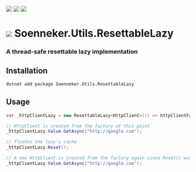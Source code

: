 [![](https://img.shields.io/nuget/v/Soenneker.Utils.ResettableLazy.svg?style=for-the-badge)](https://www.nuget.org/packages/Soenneker.Utils.ResettableLazy/)
[![](https://img.shields.io/github/actions/workflow/status/soenneker/soenneker.utils.resettablelazy/publish-package.yml?style=for-the-badge)](https://github.com/soenneker/soenneker.utils.resettablelazy/actions/workflows/publish-package.yml)
[![](https://img.shields.io/nuget/dt/Soenneker.Utils.ResettableLazy.svg?style=for-the-badge)](https://www.nuget.org/packages/Soenneker.Utils.ResettableLazy/)

# ![](https://user-images.githubusercontent.com/4441470/224455560-91ed3ee7-f510-4041-a8d2-3fc093025112.png) Soenneker.Utils.ResettableLazy
### A thread-safe resettable lazy implementation

## Installation

```
dotnet add package Soenneker.Utils.ResettableLazy
```

## Usage

```csharp
var _httpClientLazy = new ResettableLazy<HttpClient>(() => httpClientFactory.CreateClient("", true);

// HttpClient is created from the factory at this point
_httpClientLazy.Value.GetAsync("http://google.com");

// flushes the lazy's cache
_httpClientLazy.Reset();

// A new HttpClient is created from the factory again since Reset() was called
_httpClientLazy.Value.GetAsync("http://google.com");

```